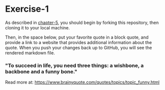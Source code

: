 # Exercise-1

As described in [chapter-5](https://info201-s17.github.io/book/introduction-to-git-and-github.html), you should begin by forking this repository, then cloning it to your local machine.

Then, in the space below, put your favorite quote in a block quote, and provide a link to a website that provides additional information about the quote. When you push your changes back up to GitHub, you will see the rendered markdown file.

### "To succeed in life, you need three things: a wishbone, a backbone and a funny bone."
Read more at: https://www.brainyquote.com/quotes/topics/topic_funny.html
